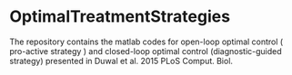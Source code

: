 # OptimalTreatmentStrategies
The repository contains the matlab codes for open-loop optimal control ( pro-active strategy ) and closed-loop optimal control (diagnostic-guided strategy) presented in Duwal et al. 2015 PLoS Comput. Biol.
